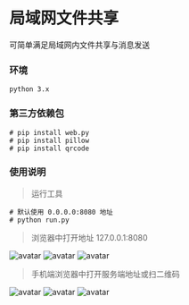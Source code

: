 # 局域网文件共享

可简单满足局域网内文件共享与消息发送

### 环境
    
    python 3.x

### 第三方依赖包

    # pip install web.py
    # pip install pillow
    # pip install qrcode

### 使用说明

> 运行工具

    # 默认使用 0.0.0.0:8080 地址
    # python run.py


> 浏览器中打开地址 127.0.0.1:8080

![avatar](https://github.com/u2mycat/fileshare/blob/master/src/login.png)
![avatar](https://github.com/u2mycat/fileshare/blob/master/src/p-1.png)
![avatar](https://github.com/u2mycat/fileshare/blob/master/src/p-2.png)

> 手机端浏览器中打开服务端地址或扫二维码
> 
![avatar](https://github.com/u2mycat/fileshare/blob/master/src/login.jpg)
![avatar](https://github.com/u2mycat/fileshare/blob/master/src/p-1.jpg)
![avatar](https://github.com/u2mycat/fileshare/blob/master/src/p-2.jpg)
